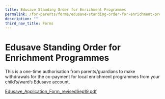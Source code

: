```yaml
---
title: Edusave Standing Order for Enrichment Programmes
permalink: /for-parents/forms/edusave-standing-order-for-enrichment-programmes
description: ""
third_nav_title: Forms
---
```

# **Edusave Standing Order for Enrichment Programmes**

This is a one-time authorisation from parents/guardians to make withdrawals for the co-payment for local enrichment programmes from your child’s/ward’s Edusave account.

[Edusave_Application_Form_revisedSep19.pdf](/files/Edusave_Application_Form_revisedSep19.pdf)